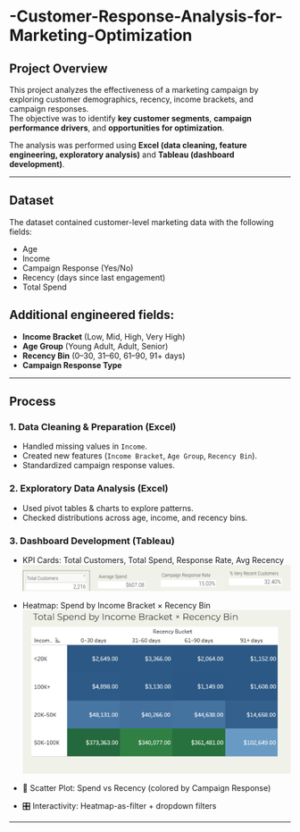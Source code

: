 # -Customer-Response-Analysis-for-Marketing-Optimization

## Project Overview  
This project analyzes the effectiveness of a marketing campaign by exploring customer demographics, recency, income brackets, and campaign responses.  
The objective was to identify **key customer segments**, **campaign performance drivers**, and **opportunities for optimization**.  

The analysis was performed using **Excel (data cleaning, feature engineering, exploratory analysis)** and **Tableau (dashboard development)**.  

---

## Dataset  
The dataset contained customer-level marketing data with the following fields:  
- Age  
- Income  
- Campaign Response (Yes/No)  
- Recency (days since last engagement)  
- Total Spend  

## Additional engineered fields:  
- **Income Bracket** (Low, Mid, High, Very High)  
- **Age Group** (Young Adult, Adult, Senior)  
- **Recency Bin** (0–30, 31–60, 61–90, 91+ days)  
- **Campaign Response Type**  

---

## Process  
### 1. **Data Cleaning & Preparation (Excel)**  
- Handled missing values in `Income`.  
- Created new features (`Income Bracket`, `Age Group`, `Recency Bin`).  
- Standardized campaign response values.  

### 2. **Exploratory Data Analysis (Excel)**  
- Used pivot tables & charts to explore patterns.  
- Checked distributions across age, income, and recency bins.  

### 3. **Dashboard Development (Tableau)**  
-  KPI Cards: Total Customers, Total Spend, Response Rate, Avg Recency 
![kpi cards](images/Capture.PNG)


-  Heatmap: Spend by Income Bracket × Recency Bin  
![heatmap spend by income](images/spendvsincome.PNG)
- 🎯 Scatter Plot: Spend vs Recency (colored by Campaign Response)  
- 🎛️ Interactivity: Heatmap-as-filter + dropdown filters  

---

<!-- ## 📈 Key Insights  
1. **High-income & recent customers contribute the most spend** → campaigns targeting this group are most profitable.  
2. **Response rates decline sharply with higher recency** → engagement drops the longer customers stay inactive.  
3. **Middle-income segments show moderate spend but weaker response rates** → require tailored retention efforts.  
4. **Responders cluster at lower recency & higher spend** → outreach timing is critical for campaign success.  
5. **Non-responders dominate long-recency bins** → these customers represent churn risk.  

---

## 🛠️ Tools Used  
- **Excel** → Data cleaning, transformation, feature engineering, initial EDA  
- **Tableau** → Dashboard design and visualization  

---

## 📊 Dashboard  
🔗 [View the Interactive Tableau Dashboard](#) *(Insert your Tableau Public link here)*  

---

## 🚀 Recommendations  
- Prioritize **recent, high-income customers** in campaign targeting.  
- Use **recency-based segmentation** to optimize outreach timing.  
- Develop **reactivation campaigns** for medium-income, long-recency customers.  
- Implement **loyalty rewards & automated reminders** to reduce inactivity.  

---

✍️ *Author: Peris Ndanu*  
📅 *Completed: August 2025*   -->
